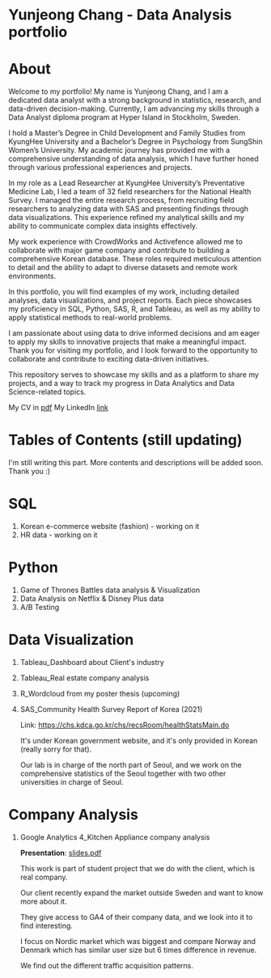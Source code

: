 # Yunjeong Chang - Data Analysis portfolio

# **About**
Welcome to my portfolio! My name is Yunjeong Chang, and I am a dedicated data analyst with a strong background in statistics, research, and data-driven decision-making. Currently, I am advancing my skills through a Data Analyst diploma program at Hyper Island in Stockholm, Sweden.

I hold a Master’s Degree in Child Development and Family Studies from KyungHee University and a Bachelor’s Degree in Psychology from SungShin Women’s University. My academic journey has provided me with a comprehensive understanding of data analysis, which I have further honed through various professional experiences and projects.

In my role as a Lead Researcher at KyungHee University’s Preventative Medicine Lab, I led a team of 32 field researchers for the National Health Survey. I managed the entire research process, from recruiting field researchers to analyzing data with SAS and presenting findings through data visualizations. This experience refined my analytical skills and my ability to communicate complex data insights effectively.

My work experience with CrowdWorks and Activefence allowed me to collaborate with major game company and contribute to building a comprehensive Korean database. These roles required meticulous attention to detail and the ability to adapt to diverse datasets and remote work environments.

In this portfolio, you will find examples of my work, including detailed analyses, data visualizations, and project reports. Each piece showcases my proficiency in SQL, Python, SAS, R, and Tableau, as well as my ability to apply statistical methods to real-world problems.

I am passionate about using data to drive informed decisions and am eager to apply my skills to innovative projects that make a meaningful impact. Thank you for visiting my portfolio, and I look forward to the opportunity to collaborate and contribute to exciting data-driven initiatives.

This repository serves to showcase my skills and as a platform to share my projects, and a way to track my progress in Data Analytics and Data Science-related topics.

My CV in [pdf](https://github.com/zlal12/data_analysis_portfolio/blob/main/CV_Yunjeong%20Chang_updated%2025.04.24.pdf)
My LinkedIn [link](www.linkedin.com/in/yunjeong-chang-a1ab69242)

# Tables of Contents (still updating)
I'm still writing this part. More contents and descriptions will be added soon. Thank you :)



# **SQL**
1. Korean e-commerce website (fashion) - working on it
2. HR data - working on it




# **Python**
1. Game of Thrones Battles data analysis & Visualization
2. Data Analysis on Netflix & Disney Plus data
3. A/B Testing




# **Data Visualization**
1. Tableau_Dashboard about Client's industry
2. Tableau_Real estate company analysis
3. R_Wordcloud from my poster thesis (upcoming)
4. SAS_Community Health Survey Report of Korea (2021)
   
   Link: https://chs.kdca.go.kr/chs/recsRoom/healthStatsMain.do

   It's under Korean government website, and it's only provided in Korean (really sorry for that).

   Our lab is in charge of the north part of Seoul, and we work on the comprehensive statistics of the Seoul together with two other universities in charge of Seoul.




# **Company Analysis**
1. Google Analytics 4_Kitchen Appliance company analysis

   **Presentation**: [slides.pdf](https://github.com/zlal12/data_analysis_portfolio/blob/main/Company%20Analysis/GA4_Kitchen%20appliance%20company%20analysis.pdf)

   This work is part of student project that we do with the client, which is real company.

   Our client recently expand the market outside Sweden and want to know more about it.

   They give access to GA4 of their company data, and we look into it to find interesting.

   I focus on Nordic market which was biggest and compare Norway and Denmark which has similar user size but 6 times difference in revenue.

   We find out the different traffic acquisition patterns.
